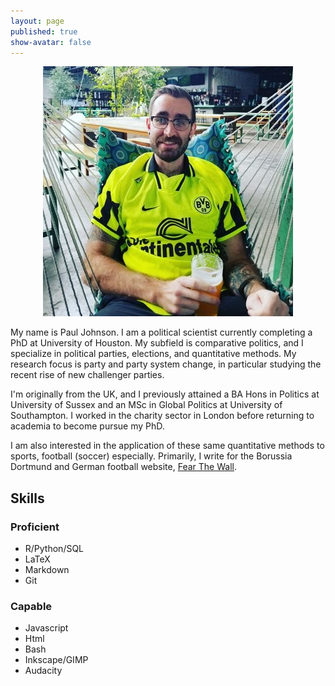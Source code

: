 ```yaml
---
layout: page
published: true
show-avatar: false
---
```


<div style="text-align:center"><img src="https://raw.githubusercontent.com/Paulj1989/Paulj1989.github.io/master/img/profile.jpg" /></div>

My name is Paul Johnson. I am a political scientist currently completing a PhD at University of Houston. My subfield is comparative politics, and I specialize in political parties, elections, and quantitative methods. My research focus is party and party system change, in particular studying the recent rise of new challenger parties.

I'm originally from the UK, and I previously attained a BA Hons in Politics at University of Sussex and an MSc in Global Politics at University of Southampton. I worked in the charity sector in London before returning to academia to become pursue my PhD.

I am also interested in the application of these same quantitative methods to sports, football (soccer) especially. Primarily, I write for the Borussia Dortmund and German football website, [Fear The Wall](http://www.fearthewall.com). 

## Skills

### Proficient

- R/Python/SQL
- LaTeX
- Markdown
- Git

### Capable

- Javascript
- Html
- Bash
- Inkscape/GIMP
- Audacity

